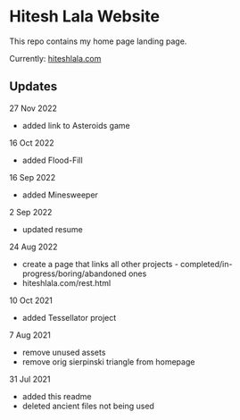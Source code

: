 # Hitesh Lala Website

This repo contains my home page landing page.

Currently: [hiteshlala.com](https://hiteshlala.com)

## Updates

27 Nov 2022
  - added link to Asteroids game

16 Oct 2022
  - added Flood-Fill

16 Sep 2022
  - added Minesweeper

2 Sep 2022
  - updated resume

24 Aug 2022
  - create a page that links all other projects - completed/in-progress/boring/abandoned ones
  - hiteshlala.com/rest.html

10 Oct 2021
  - added Tessellator project

7 Aug 2021
  - remove unused assets
  - remove orig sierpinski triangle from homepage

31 Jul 2021 
  - added this readme 
  - deleted ancient files not being used

